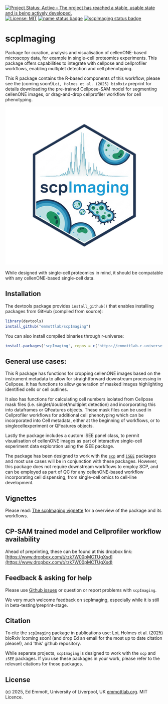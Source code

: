 [![Project Status: Active – The project has reached a stable, usable state and is being actively developed.](https://www.repostatus.org/badges/latest/active.svg)](https://www.repostatus.org/#active)
[![License: MIT](https://img.shields.io/badge/License-MIT-yellow.svg)](https://opensource.org/licenses/MIT)
[![name status badge](https://emmottlab.r-universe.dev/badges/:name)](https://emmottlab.r-universe.dev/)
[![scpImaging status badge](https://emmottlab.r-universe.dev/scpImaging/badges/version)](https://emmottlab.r-universe.dev/scpImaging)


# scpImaging
Package for curation, analysis and visualisation of cellenONE-based microscopy data, for example in single-cell proteomics experiments. This package offers capabilities to integrate with cellpose and cellprofiler workflows, enabling multiplet detection and cell phenotyping.

This R package contains the R-based components of this workflow, please see the (coming soon!)`Loi, Holmes et al. (2025) bioRxiv` preprint for details downloading the pre-trained Cellpose-SAM model for segmenting cellenONE images, or drag-and-drop cellprofiler workflow for cell phenotyping.

![scpImaging Hex Sticker](https://github.com/emmottlab/scpImaging/blob/main/sticker/scpImaging_HexSticker.png)

While designed with single-cell proteomics in mind, it should be compatable with any cellenONE-based single-cell data.

## Installation
The devtools package provides `install_github()` that enables installing packages from GitHub (compiled from source):

```r
library(devtools)
install_github("emmottlab/scpImaging")
```

You can also install compiled binaries through r-universe:

```r
install.packages('scpImaging', repos = c('https://emmottlab.r-universe.dev', 'https://cloud.r-project.org'))
```


## General use cases:
This R package has functions for cropping cellenONE images based on the instrument metadata to allow for straightforward downstream processing in Cellpose. It has functions to allow generation of masked images highlighting identified cells or cell outlines.

It also has functions for calculating cell numbers isolated from Cellpose mask files (i.e. singlet/doublet/multiplet detection) and incorporating this into dataframes or QFeatures objects. These mask files can be used in Cellprofiler workflows for additional cell phenotyping which can be incorporated into Cell metadata, either at the beginning of workflows, or to singlecellexperiment or QFeatures objects.

Lastly the package includes a custom iSEE panel class, to permit visualisation of cellenONE images as part of interactive single-cell experiment data exploration using the iSEE package.

The package has been designed to work with the [`scp`](https://www.bioconductor.org/packages/release/bioc/html/scp.html) and [`iSEE`](https://bioconductor.org/packages/release/bioc/html/iSEE.html) packages and most use cases will be in conjunction with these packages. However, this package does not require downstream workflows to employ SCP, and can be employed as part of QC for any cellenONE-based workflow incorporating cell dispensing, from single-cell omics to cell-line development. 

## Vignettes
Please read: [The scpImaging vignette](https://emmottlab.github.io/scpImaging/scpImaging.html) for a overview of the package and its workflows.

## CP-SAM trained model and Cellprofiler workflow availability
Ahead of preprinting, these can be found at this dropbox link: [https://www.dropbox.com/t/rzk7W00pMCTUgXsd](https://www.dropbox.com/t/rzk7W00pMCTUgXsd)

## Feedback & asking for help
Please use [Github
issues](https://github.com/emmottlab/scpImaging/issues) or
question or report problems with `scpImaging`. 

We very much welcome feedback on scpImaging, especially while it is still in beta-testing/preprint-stage.

## Citation
To cite the `scpImaging` package in publications use:
Loi, Holmes et al. (2025) bioRxiv !coming soon! (and drop Ed an email for the most up to date citation please!), and 'this' github repository.

While separate projects, `scpImaging` is designed to work with the `scp` and `iSEE` packages. If you use these packages in your work, please refer to the relevant citations for those packages.

## License
(c) 2025, Ed Emmott, University of Liverpool, UK [emmottlab.org](https://emmottlab.org). MIT Licence.





